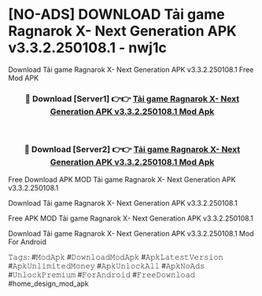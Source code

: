# [NO-ADS] DOWNLOAD Tải game Ragnarok X- Next Generation APK v3.3.2.250108.1 - nwj1c
Download Tải game Ragnarok X- Next Generation APK v3.3.2.250108.1 Free Mod APK

<div align="center">
<h3>🔴 Download [Server1] 👉👉 <a href="https://apk-comot.site?title=Tải_game_Ragnarok_X-_Next_Generation_APK_v3.3.2.250108.1">Tải game Ragnarok X- Next Generation APK v3.3.2.250108.1 Mod Apk</a></h3><br>

<h3>🔴 Download [Server2] 👉👉 <a href="https://apk-comot.site?title=Tải_game_Ragnarok_X-_Next_Generation_APK_v3.3.2.250108.1">Tải game Ragnarok X- Next Generation APK v3.3.2.250108.1 Mod Apk</a></h3>
</div>


Free Download APK MOD Tải game Ragnarok X- Next Generation APK v3.3.2.250108.1

Download Tải game Ragnarok X- Next Generation APK v3.3.2.250108.1 

Free APK MOD Tải game Ragnarok X- Next Generation APK v3.3.2.250108.1 

Download Tải game Ragnarok X- Next Generation APK v3.3.2.250108.1 Mod For Android

𝚃𝚊𝚐𝚜: #𝙼𝚘𝚍𝙰𝚙𝚔 #𝙳𝚘𝚠𝚗𝚕𝚘𝚊𝚍𝙼𝚘𝚍𝙰𝚙𝚔 #𝙰𝚙𝚔𝙻𝚊𝚝𝚎𝚜𝚝𝚅𝚎𝚛𝚜𝚒𝚘𝚗 #𝙰𝚙𝚔𝚄𝚗𝚕𝚒𝚖𝚒𝚝𝚎𝚍𝙼𝚘𝚗𝚎𝚢 #𝙰𝚙𝚔𝚄𝚗𝚕𝚘𝚌𝚔𝙰𝚕𝚕 #𝙰𝚙𝚔𝙽𝚘𝙰𝚍𝚜 #𝚄𝚗𝚕𝚘𝚌𝚔𝙿𝚛𝚎𝚖𝚒𝚞𝚖 #𝙵𝚘𝚛𝙰𝚗𝚍𝚛𝚘𝚒𝚍 #𝙵𝚛𝚎𝚎𝙳𝚘𝚠𝚗𝚕𝚘𝚊𝚍 #home_design_mod_apk